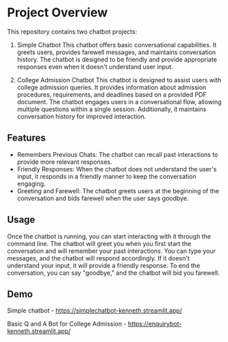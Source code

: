 # Project Overview

This repository contains two chatbot projects:

1. Simple Chatbot
This chatbot offers basic conversational capabilities. It greets users, provides farewell messages, and maintains conversation history. The chatbot is designed to be friendly and provide appropriate responses even when it doesn't understand user input.

2. College Admission Chatbot
This chatbot is designed to assist users with college admission queries. It provides information about admission procedures, requirements, and deadlines based on a provided PDF document. The chatbot engages users in a conversational flow, allowing multiple questions within a single session. Additionally, it maintains conversation history for improved interaction.

## Features

 - Remembers Previous Chats: The chatbot can recall past interactions to provide more relevant responses.
 - Friendly Responses: When the chatbot does not understand the user's input, it responds in a friendly manner to keep the conversation engaging.
 - Greeting and Farewell: The chatbot greets users at the beginning of the conversation and bids farewell when the user says goodbye.

## Usage

Once the chatbot is running, you can start interacting with it through the command line. The chatbot will greet you when you first start the conversation and will remember your past interactions. You can type your messages, and the chatbot will respond accordingly. If it doesn't understand your input, it will provide a friendly response. To end the conversation, you can say "goodbye," and the chatbot will bid you farewell.

## Demo

Simple chatbot - https://simplechatbot-kenneth.streamlit.app/

Basic Q and A Bot for College Admission - https://enquirybot-kenneth.streamlit.app/
